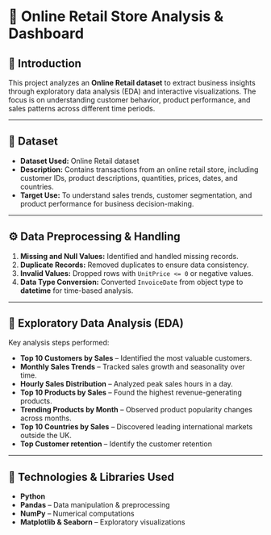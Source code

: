 # 📌 Online Retail Store Analysis & Dashboard

## 📖 Introduction

This project analyzes an **Online Retail dataset** to extract business insights through exploratory data analysis (EDA) and interactive visualizations. The focus is on understanding customer behavior, product performance, and sales patterns across different time periods.

---

## 📂 Dataset

* **Dataset Used:** Online Retail dataset 
* **Description:** Contains transactions from an online retail store, including customer IDs, product descriptions, quantities, prices, dates, and countries.
* **Target Use:** To understand sales trends, customer segmentation, and product performance for business decision-making.

---

## ⚙️ Data Preprocessing & Handling

1. **Missing and Null Values:** Identified and handled missing records.
2. **Duplicate Records:** Removed duplicates to ensure data consistency.
3. **Invalid Values:** Dropped rows with `UnitPrice <= 0` or negative values.
4. **Data Type Conversion:** Converted `InvoiceDate` from object type to **datetime** for time-based analysis.
---

## 🔎 Exploratory Data Analysis (EDA)

Key analysis steps performed:

* **Top 10 Customers by Sales** – Identified the most valuable customers.
* **Monthly Sales Trends** – Tracked sales growth and seasonality over time.
* **Hourly Sales Distribution** – Analyzed peak sales hours in a day.
* **Top 10 Products by Sales** – Found the highest revenue-generating products.
* **Trending Products by Month** – Observed product popularity changes across months.
* **Top 10 Countries by Sales** – Discovered leading international markets outside the UK.
* **Top Customer retention** – Identify the customer retention

---
## 🧠 Technologies & Libraries Used

* **Python**
* **Pandas** – Data manipulation & preprocessing
* **NumPy** – Numerical computations
* **Matplotlib & Seaborn** – Exploratory visualizations



